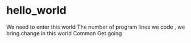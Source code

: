 # hello_world
We need to enter this world
The number of program lines we code , we bring change in this world
Common Get going
